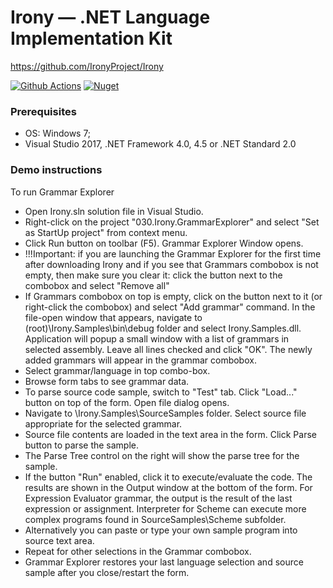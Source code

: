 # Irony — .NET Language Implementation Kit
https://github.com/IronyProject/Irony

[![Github Actions](https://github.com/IronyProject/Irony/actions/workflows/build.yml/badge.svg)](https://github.com/IronyProject/Irony/actions)
[![Nuget](https://img.shields.io/nuget/v/Irony.svg)](https://www.nuget.org/packages/Irony)

### Prerequisites
  
* OS: Windows 7;
* Visual Studio 2017, .NET Framework 4.0, 4.5 or .NET Standard 2.0

### Demo instructions

To run Grammar Explorer

* Open Irony.sln solution file in Visual Studio.
* Right-click on the project "030.Irony.GrammarExplorer" and select "Set as StartUp project" from context menu.
* Click Run button on toolbar (F5). Grammar Explorer Window opens.
* !!!Important: if you are launching the Grammar Explorer for the first time after downloading Irony and
    if you see that Grammars combobox is not empty, then make sure you clear it: click the button
    next to the combobox and select "Remove all"
* If Grammars combobox on top is empty, click on the button next to it (or right-click the combobox) and select
   "Add grammar" command. In the file-open window that appears, navigate to (root)\Irony.Samples\bin\debug folder and
   select Irony.Samples.dll. Application will popup a small window with a list of grammars in selected assembly.
   Leave all lines checked and click "OK". The newly added grammars will appear in the grammar combobox.
* Select grammar/language in top combo-box.
* Browse form tabs to see grammar data.
* To parse source code sample, switch to "Test" tab. Click "Load..." button on top of the form. Open file dialog opens.
* Navigate to <root>\Irony.Samples\SourceSamples folder. Select source file appropriate for the selected grammar.
* Source file contents are loaded in the text area in the form. Click Parse button to parse the sample.
* The Parse Tree control on the right will show the parse tree for the sample.
* If the button "Run" enabled, click it to execute/evaluate the code. The results are shown in the Output window at the bottom of the form.
  For Expression Evaluator grammar, the output is the result of the last expression or assignment. Interpreter for Scheme
  can execute more complex programs found in SourceSamples\Scheme subfolder.
* Alternatively you can paste or type your own sample program into source text area.
* Repeat for other selections in the Grammar combobox.
* Grammar Explorer restores your last language selection and source sample after you close/restart the form.


